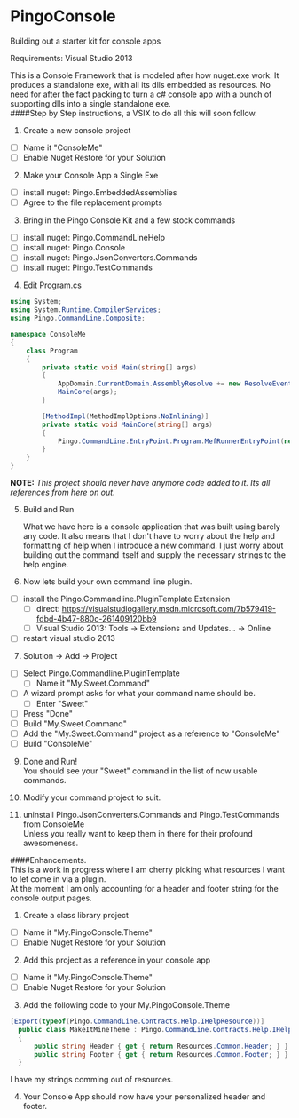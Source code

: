 # PingoConsole
Building out a starter kit for console apps

Requirements: Visual Studio 2013

This is a Console Framework that is modeled after how nuget.exe work.  It produces a standalone exe, with all its dlls embedded as resources.  No need for after the fact packing to turn a c# console app with a bunch of supporting dlls into a single standalone exe.  
####Step by Step instructions, a VSIX to do all this will soon follow.  
1. Create a new console project 
  - [ ] Name it "ConsoleMe"
  - [ ] Enable Nuget Restore for your Solution

2. Make your Console App a Single Exe
  - [ ] install nuget: Pingo.EmbeddedAssemblies 
  - [ ] Agree to the file replacement prompts

3. Bring in the Pingo Console Kit and a few stock commands  
  - [ ] install nuget: Pingo.CommandLineHelp 
  - [ ] install nuget: Pingo.Console 
  - [ ] install nuget: Pingo.JsonConverters.Commands  
  - [ ] install nuget: Pingo.TestCommands  

4. Edit Program.cs 
  ```c#
  using System;
  using System.Runtime.CompilerServices;
  using Pingo.CommandLine.Composite;
  
  namespace ConsoleMe
  {
      class Program
      {
          private static void Main(string[] args)
          {
              AppDomain.CurrentDomain.AssemblyResolve += new ResolveEventHandler(ConsoleMe.PingoEmbeddedAssemblies.AssemblyResolver.OnResolveAssembly);
              MainCore(args);
          }
  
          [MethodImpl(MethodImplOptions.NoInlining)]
          private static void MainCore(string[] args)
          {
              Pingo.CommandLine.EntryPoint.Program.MefRunnerEntryPoint(new EntryAssemblyEmbeddedMefAssemblies(), args);
          }
      }
  }
  ```  
  **NOTE:** *This project should never have anymore code added to it.  Its all references from here on out.*  

5. Build and Run  

    What we have here is a console application that was built using barely any code.  It also means that I don't have to worry about the help and formatting of help when I introduce a new command.  I just worry about building out the command itself and supply the necessary strings to the help engine.  

6. Now lets build your own command line plugin.
  - [ ] install the Pingo.Commandline.PluginTemplate Extension
    - [ ] direct: https://visualstudiogallery.msdn.microsoft.com/7b579419-fdbd-4b47-880c-261409120bb9
    - [ ] Visual Studio 2013: Tools -> Extensions and Updates... -> Online
  - [ ] restart visual studio 2013  

7. Solution -> Add -> Project
  - [ ] Select Pingo.Commandline.PluginTemplate
    - [ ] Name it "My.Sweet.Command"
  - [ ] A wizard prompt asks for what your command name should be.
    - [ ] Enter "Sweet"
  - [ ] Press "Done"  
  - [ ] Build "My.Sweet.Command"
  - [ ] Add the  "My.Sweet.Command" project as a reference to "ConsoleMe"
  - [ ] Build "ConsoleMe"

9. Done and Run!  
You should see your "Sweet" command in the list of now usable commands.  

10. Modify your command project to suit.

11. uninstall Pingo.JsonConverters.Commands and Pingo.TestCommands from ConsoleMe  
Unless you really want to keep them in there for their profound awesomeness.

####Enhancements.  
This is a work in progress where I am cherry picking what resources I want to let come in via a plugin.  
At the moment I am only accounting for a header and footer string for the console output pages.  

1. Create a class library project 
  - [ ] Name it "My.PingoConsole.Theme"
  - [ ] Enable Nuget Restore for your Solution

2. Add this project as a reference in your console app  
  - [ ] Name it "My.PingoConsole.Theme"
  - [ ] Enable Nuget Restore for your Solution  

3. Add the following code to your My.PingoConsole.Theme 
  ```c#
  [Export(typeof(Pingo.CommandLine.Contracts.Help.IHelpResource))]
    public class MakeItMineTheme : Pingo.CommandLine.Contracts.Help.IHelpResource
    {
        public string Header { get { return Resources.Common.Header; } }
        public string Footer { get { return Resources.Common.Footer; } }
    }
  ```  
  I have my strings comming out of resources.  

4. Your Console App should now have your personalized header and footer.  
 













